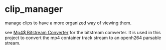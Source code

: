 # clip_manager

manage clips to have a more organized way of viewing them.<br>

see [Mp4$ Bitstream Converter](https://github.com/ralfbiedert/openh264-rs/blob/master/openh264/examples/mp4/mp4_bitstream_converter.rs) for the bitstream comverter. It is used in this project to convert the mp4 container track stream to an openh264 parsable stream.
